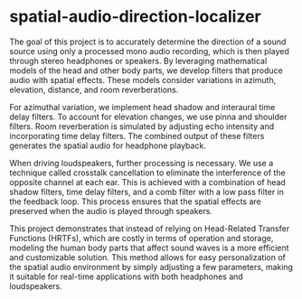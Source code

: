 # spatial-audio-direction-localizer
The goal of this project is to accurately determine the direction of a sound source using only a processed mono audio recording, which is then played through stereo headphones or speakers. By leveraging mathematical models of the head and other body parts, we develop filters that produce audio with spatial effects. These models consider variations in azimuth, elevation, distance, and room reverberations. 

For azimuthal variation, we implement head shadow and interaural time delay filters. To account for elevation changes, we use pinna and shoulder filters. Room reverberation is simulated by adjusting echo intensity and incorporating time delay filters. The combined output of these filters generates the spatial audio for headphone playback.

When driving loudspeakers, further processing is necessary. We use a technique called crosstalk cancellation to eliminate the interference of the opposite channel at each ear. This is achieved with a combination of head shadow filters, time delay filters, and a comb filter with a low pass filter in the feedback loop. This process ensures that the spatial effects are preserved when the audio is played through speakers.

This project demonstrates that instead of relying on Head-Related Transfer Functions (HRTFs), which are costly in terms of operation and storage, modeling the human body parts that affect sound waves is a more efficient and customizable solution. This method allows for easy personalization of the spatial audio environment by simply adjusting a few parameters, making it suitable for real-time applications with both headphones and loudspeakers. 

